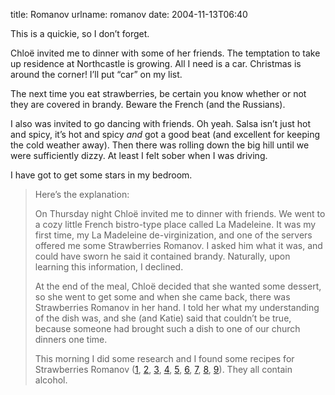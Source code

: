 title: Romanov
urlname: romanov
date: 2004-11-13T06:40

This is a quickie, so I don&#x02bc;t forget.

Chloë invited me to dinner with some of her friends. The temptation to take up residence at Northcastle is growing. All I need is a car. Christmas is around the corner! I&#x02bc;ll put &ldquo;car&rdquo; on my list.

The next time you eat strawberries, be certain you know whether or not they are covered in brandy. Beware the French (and the Russians).

I also was invited to go dancing with friends. Oh yeah. Salsa isn&#x02bc;t just hot and spicy, it&#x02bc;s hot and spicy _and_ got a good beat (and excellent for keeping the cold weather away). Then there was rolling down the big hill until we were sufficiently dizzy. At least I felt sober when I was driving.

I have got to get some stars in my bedroom.

>  
> Here&#x02bc;s the explanation:
> 
>  
> On Thursday night Chloë invited me to dinner with friends. We went to a cozy little French bistro-type place called La Madeleine. It was my first time, my La Madeleine de-virginization, and one of the servers offered me some Strawberries Romanov. I asked him what it was, and could have sworn he said it contained brandy. Naturally, upon learning this information, I declined.
> 
>  
> At the end of the meal, Chloë decided that she wanted some dessert, so she went to get some and when she came back, there was Strawberries Romanov in her hand. I told her what my understanding of the dish was, and she (and Katie) said that couldn&#x02bc;t be true, because someone had brought such a dish to one of our church dinners one time.
> 
>  
> This morning I did some research and I found some recipes for Strawberries Romanov ([1](http://dessert.allrecipes.com/az/StrwbrrisRmnv.asp), [2](http://www.foodnetwork.com/food/recipes/recipe/0,1977,FOOD_9936_14243,00.html), [3](http://food4.epicurious.com/HyperNews/get/archive_swap101-200/150/1.html), [4](http://recipes.redding.com/recipe.cfm?recordID=272), [5](http://recipes.chef2chef.net/recipe-archive/02/012403.shtml), [6](http://www.cin.org/archives/cinkitch/199805/0000.html), [7](http://fp.enter.net/~rburk/fruit/strawberries/strawberries2/strawber.txt), [8](http://www.canoe.ca/cgi-bin/lida/reda/reda_recipe_detail?RECIPE_ID=1049), [9](http://www.justberryrecipes.com/ber-0033172.html)). They all contain alcohol.
> 